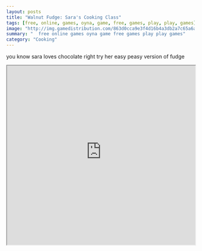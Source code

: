 ```yaml
---
layout: posts
title: "Walnut Fudge: Sara's Cooking Class"
tags: [free, online, games, oyna, game, free, games, play, play, games]
image: "http://img.gamedistribution.com/863d0cca9e3f4d16b4a3db2a7c65a6a9.jpg"
summary: "  free online games oyna game free games play play games"
category: "Cooking"
---
```


you know sara loves chocolate right try her easy peasy version of fudge

<iframe width="100%" height="480px;" src="http://flash.gamedistribution.com?game=863d0cca9e3f4d16b4a3db2a7c65a6a9"></iframe>